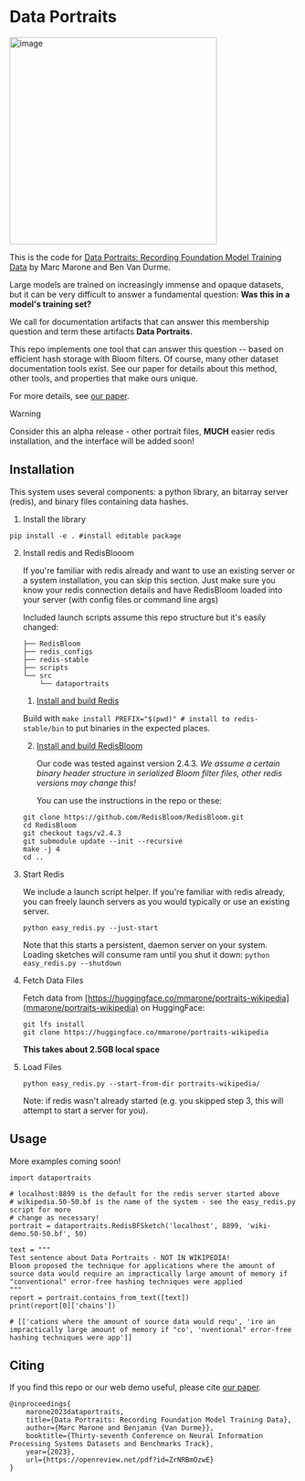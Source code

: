 # Data Portraits

<img width="363" alt="image" src="https://github.com/ruyimarone/data-portraits/assets/10734779/3951d2ee-2560-4fd2-90f2-ec840f2dfbee">

This is the code for [Data Portraits: Recording Foundation Model Training Data](https://dataportraits.org/) by Marc Marone and Ben Van Durme.

Large models are trained on increasingly immense and opaque datasets, but it can be very difficult to answer a fundamental question: **Was this in a model's training set?**

We call for documentation artifacts that can answer this membership question and term these artifacts **Data Portraits.**

This repo implements one tool that can answer this question -- based on efficient hash storage with Bloom filters.
Of course, many other dataset documentation tools exist.
See our paper for details about this method, other tools, and properties that make ours unique.

For more details, see [our paper](https://openreview.net/pdf?id=ZrNRBmOzwE).

> [!WARNING]
> Consider this an alpha release - other portrait files, **MUCH** easier redis installation, and the interface will be added soon!

## Installation

This system uses several components: a python library, an bitarray server (redis), and binary files containing data hashes.

1. Install the library
```shell
pip install -e . #install editable package
```

2. Install redis and RedisBlooom

    If you're familiar with redis already and want to use an existing server or a system installation,
    you can skip this section. Just make sure you know your redis connection details and have RedisBloom loaded into 
    your server (with config files or command line args)

    Included launch scripts assume this repo structure but it's easily changed:
    ```
    ├── RedisBloom
    ├── redis_configs
    ├── redis-stable
    ├── scripts
    └── src
        └── dataportraits
    ```

    1. [Install and build Redis](https://redis.io/docs/install/install-redis/install-redis-from-source/)

    Build with `make install PREFIX="$(pwd)" # install to redis-stable/bin` to put binaries in the expected places.

    2. [Install and build RedisBloom](https://github.com/RedisBloom/RedisBloom/)

        Our code was tested against version 2.4.3. *We assume a certain binary header structure in serialized Bloom filter files, other redis versions may change this!*

        You can use the instructions in the repo or these:
    ```shell
    git clone https://github.com/RedisBloom/RedisBloom.git
    cd RedisBloom
    git checkout tags/v2.4.3 
    git submodule update --init --recursive
    make -j 4
    cd ..
    ```

3. Start Redis

    We include a launch script helper. If you're familiar with redis already, you can freely launch servers as you would typically or use an existing server.

    ```shell
    python easy_redis.py --just-start
    ```

    Note that this starts a persistent, daemon server on your system.
    Loading sketches will consume ram until you shut it down: `python easy_redis.py --shutdown`

4. Fetch Data Files

    Fetch data from [https://huggingface.co/mmarone/portraits-wikipedia](mmarone/portraits-wikipedia) on HuggingFace:
    ```
    git lfs install
    git clone https://huggingface.co/mmarone/portraits-wikipedia
    ```
    **This takes about 2.5GB local space**

5. Load Files
    ```
    python easy_redis.py --start-from-dir portraits-wikipedia/
    ```
    Note: if redis wasn't already started (e.g. you skipped step 3, this will attempt to start a server for you).



## Usage

More examples coming soon!

```shell
import dataportraits

# localhost:8899 is the default for the redis server started above
# wikipedia.50-50.bf is the name of the system - see the easy_redis.py script for more
# change as necessary!
portrait = dataportraits.RedisBFSketch('localhost', 8899, 'wiki-demo.50-50.bf', 50)

text = """
Test sentence about Data Portraits - NOT IN WIKIPEDIA!
Bloom proposed the technique for applications where the amount of source data would require an impractically large amount of memory if "conventional" error-free hashing techniques were applied
"""
report = portrait.contains_from_text([text])
print(report[0]['chains'])

# [['cations where the amount of source data would requ', 'ire an impractically large amount of memory if "co', 'nventional" error-free hashing techniques were app']]
```


## Citing
If you find this repo or our web demo useful, please cite [our paper](https://openreview.net/pdf?id=ZrNRBmOzwE).
```
@inproceedings{
    marone2023dataportraits,
    title={Data Portraits: Recording Foundation Model Training Data},
    author={Marc Marone and Benjamin {Van Durme}},
    booktitle={Thirty-seventh Conference on Neural Information Processing Systems Datasets and Benchmarks Track},
    year={2023},
    url={https://openreview.net/pdf?id=ZrNRBmOzwE}
}
```
